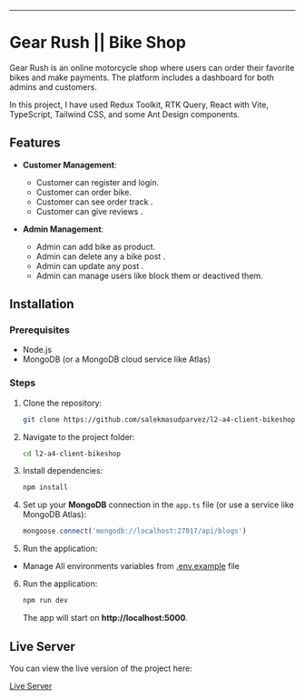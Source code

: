 ---

# Gear Rush || Bike Shop

Gear Rush is an online motorcycle shop where users can order their favorite bikes and make payments. The platform includes a dashboard for both admins and customers.

In this project, I have used Redux Toolkit, RTK Query, React with Vite, TypeScript, Tailwind CSS, and some Ant Design components.


## Features

- **Customer Management**:

  - Customer can register and login.
  - Customer can order bike.
  - Customer can see order track .
  - Customer can give reviews .

- **Admin Management**:

  - Admin can add bike as product.
  - Admin can delete any a bike post .
  - Admin can update any post .
  - Admin can manage users like block them or deactived them.




## Installation

### Prerequisites

- Node.js
- MongoDB (or a MongoDB cloud service like Atlas)

### Steps

1. Clone the repository:

   ```bash
   git clone https://github.com/salekmasudparvez/l2-a4-client-bikeshop.git
   ```

2. Navigate to the project folder:

   ```bash
   cd l2-a4-client-bikeshop
   ```

3. Install dependencies:

   ```bash
   npm install
   ```

4. Set up your **MongoDB** connection in the `app.ts` file (or use a service like MongoDB Atlas):

   ```typescript
   mongoose.connect('mongodb://localhost:27017/api/blogs')
   ```

5. Run the application:

- Manage All environments variables from [.env.example](https://a3-l2-blog-backend.vercel.app/) file
  
6. Run the application:

   ```bash
   npm run dev
   ```

   The app will start on **http://localhost:5000**.

## Live Server

You can view the live version of the project here:

[Live Server](https://gearrush.netlify.app)

